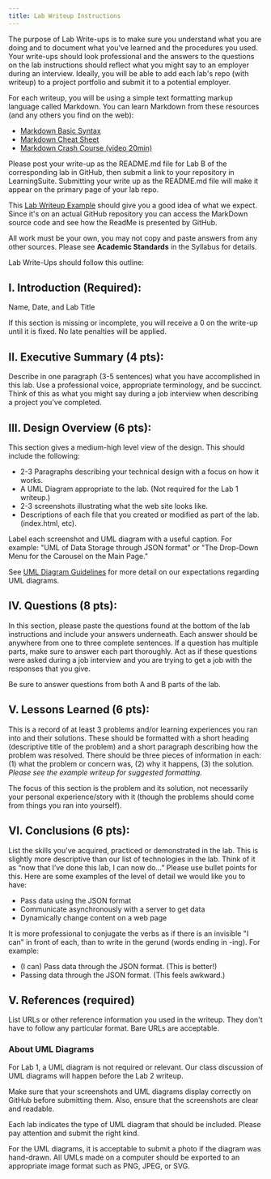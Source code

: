 ```yaml
---
title: Lab Writeup Instructions
---
```

The purpose of Lab Write-ups is to make sure you understand what you are doing and to document what you've learned and the procedures you used. Your write-ups should look professional and the answers to the questions on the lab instructions should reflect what you might say to an employer during an interview. Ideally, you will be able to add each lab's repo (with writeup) to a project portfolio and submit it to a potential employer.

For each writeup, you will be using a simple text formatting markup language called Markdown. You can learn Markdown from these resources (and any others you find on the web):

* [Markdown Basic Syntax](https://www.markdownguide.org/basic-syntax)
* [Markdown Cheat Sheet](https://www.markdownguide.org/cheat-sheet)
* [Markdown Crash Course (video 20min)](https://www.youtube.com/watch?v=HUBNt18RFbo)

Please post your write-up as the README.md file for Lab B of the corresponding lab in GitHub, then submit a link to your repository in LearningSuite. Submitting your write up as the README.md file will make it appear on the primary page of your lab repo.

This [Lab Writeup Example](https://github.com/BYU-ITC-210/LabWriteupExample) should give you a good idea of what we expect. Since it's on an actual GitHub repository you can access the MarkDown source code and see how the ReadMe is presented by GitHub.

All work must be your own, you may not copy and paste answers from any other sources. Please see **Academic Standards** in the Syllabus for details.

Lab Write-Ups should follow this outline:

## I. Introduction (Required):

Name, Date, and Lab Title

If this section is missing or incomplete, you will receive a 0 on the write-up until it is fixed. No late penalties will be applied.

## II. Executive Summary (4 pts):

Describe in one paragraph (3-5 sentences) what you have accomplished in this lab. Use a professional voice, appropriate terminology, and be succinct. Think of this as what you might say during a job interview when describing a project you've completed.

## III. Design Overview (6 pts):

This section gives a medium-high level view of the design. This should include the following:
* 2-3 Paragraphs describing your technical design with a focus on how it works.
* A UML Diagram appropriate to the lab. (Not required for the Lab 1 writeup.)
* 2-3 screenshots illustrating what the web site looks like.
* Descriptions of each file that you created or modified as part of the lab. (index.html, etc).

Label each screenshot and UML diagram with a useful caption. For example: "UML of Data Storage through JSON format" or "The Drop-Down Menu for the Carousel on the Main Page."

See [UML Diagram Guidelines](UMLDiagrams) for more detail on our expectations regarding UML diagrams.

## IV. Questions (8 pts):

In this section, please paste the questions found at the bottom of the lab instructions and include your answers underneath. Each answer should be anywhere from one to three complete sentences. If a question has multiple parts, make sure to answer each part thoroughly. Act as if these questions were asked during a job interview and you are trying to get a job with the responses that you give.

Be sure to answer questions from both A and B parts of the lab.

## V. Lessons Learned (6 pts):

This is a record of at least 3 problems and/or learning experiences you ran into and their solutions. These should be formatted with a short heading (descriptive title of the problem) and a short paragraph describing how the problem was resolved. There should be three pieces of information in each: (1) what the problem or concern was, (2) why it happens, (3) the solution. *Please see the example writeup for suggested formatting.*

The focus of this section is the problem and its solution, not necessarily your personal experience/story with it (though the problems should come from things you ran into yourself).

## VI. Conclusions (6 pts):

List the skills you've acquired, practiced or demonstrated in the lab. This is slightly more descriptive than our list of technologies in the lab. Think of it as “now that I’ve done this lab, I can now do…” Please use bullet points for this. Here are some examples of the level of detail we would like you to have:

* Pass data using the JSON format
* Communicate asynchronously with a server to get data
* Dynamically change content on a web page

It is more professional to conjugate the verbs as if there is an invisible "I can" in front of each, than to write in the gerund (words ending in -ing). For example:

* (I can) Pass data through the JSON format. (This is better!)
* Passing data through the JSON format. (This feels awkward.)

## V. References (required)

List URLs or other reference information you used in the writeup. They don't have to follow any particular format. Bare URLs are acceptable.

### About UML Diagrams

For Lab 1, a UML diagram is not required or relevant. Our class discussion of UML diagrams will happen before the Lab 2 writeup.

Make sure that your screenshots and UML diagrams display correctly on GitHub before submitting them. Also, ensure that the screenshots are clear and readable.

Each lab indicates the type of UML diagram that should be included. Please pay attention and submit the right kind.

For the UML diagrams, it is acceptable to submit a photo if the diagram was hand-drawn. All UMLs made on a computer should be exported to an appropriate image format such as PNG, JPEG, or SVG.